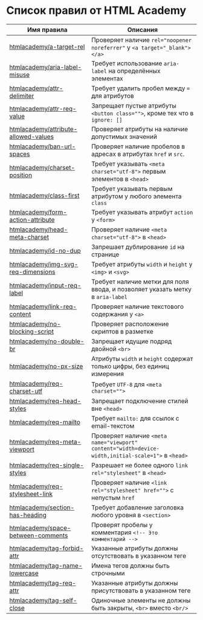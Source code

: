 # Список правил от HTML Academy

| Имя правила                                                                         | Описания                                                                                           |
|-------------------------------------------------------------------------------------|----------------------------------------------------------------------------------------------------|
| [htmlacademy/a-target-rel](../rules/a-target-rel/README.md)                         | Проверяет наличие `rel="noopener noreferrer"` у `<a target="_blank"></a>`                          |
| [htmlacademy/aria-label-misuse](../rules/aria-label-misuse/README.md)               | Требует использование `aria-label` на определённых элементах                                       |
| [htmlacademy/attr-delimiter](../rules/attr-delimiter/README.md)                     | Требует удалить пробел между `=` для атрибутов                                                     |
| [htmlacademy/attr-req-value](../rules/attr-req-value/README.md)                     | Запрещает пустые атрибуты `<button class="">`, кроме тех что в `ignore: []`                        |
| [htmlacademy/attribute-allowed-values](../rules/attribute-allowed-values/README.md) | Проверяет атрибуты на наличие допустимых значений                                                  |
| [htmlacademy/ban-url-spaces](../rules/ban-url-spaces/README.md)                     | Проверяет наличие пробелов в адресах в атрибутах `href` и `src`.                                   |
| [htmlacademy/charset-position](../rules/charset-position/README.md)                 | Требует указывать `<meta charset="utf-8">` первым элементов в `<head>`                             |
| [htmlacademy/class-first](../rules/class-first/README.md)                           | Требует указывать первым атрибутом у любого элемента `class`                                       |
| [htmlacademy/form-action-attribute](../rules/form-action-attribute/README.md)       | Требует указывать атрибут `action` у `<form>`                                                      |
| [htmlacademy/head-meta-charset](../rules/head-meta-charset/README.md)               | Проверяет наличие `<meta charset="utf-8">` в `<head>`                                              |
| [htmlacademy/id-no-dup](../rules/id-no-dup/README.md)                               | Запрешает дублирование `id` на странице                                                            |
| [htmlacademy/img-svg-req-dimensions](../rules/img-svg-req-dimensions/README.md)     | Требует атрибуты `width` и `height` у `<img>` и `<svg>`                                            |
| [htmlacademy/input-req-label](../rules/input-req-label/README.md)                   | Требует наличие метки для поля ввода, и позволяет указать метку в `aria-label`                     |
| [htmlacademy/link-req-content](../rules/link-req-content/README.md)                 | Проверяет наличие текстового содержания у `<a>`                                                    |
| [htmlacademy/no-blocking-script](../rules/no-blocking-script/README.md)             | Проверяет расположение скриптов в разметке                                                         |
| [htmlacademy/no-double-br](../rules/no-double-br/README.md)                         | Запрещает идущие подряд двойной `<br>`                                                             |
| [htmlacademy/no-px-size](../rules/no-px-size/README.md)                             | Атрибуты `width` и `height` содержат только цифры, без единиц измерения                            |
| [htmlacademy/req-charset-utf](../rules/req-charset-utf/README.md)                   | Требует `UTF-8` для `<meta charset="">`                                                            |
| [htmlacademy/req-head-styles](../rules/req-head-styles/README.md)                   | Запрещает подключение стилей вне `<head>`                                                          |
| [htmlacademy/req-mailto](../rules/req-mailto/README.md)                             | Требует `mailto:` для ссылок c email-текстом                                                       |
| [htmlacademy/req-meta-viewport](../rules/req-meta-viewport/README.md)               | Проверяет наличие `<meta name="viewport" content="width=device-width,initial-scale=1">` в `<head>` |
| [htmlacademy/req-single-styles](../rules/req-single-styles/README.md)               | Разрешает не более одного `link rel="stylesheet"` в `<head>`                                       |
| [htmlacademy/req-stylesheet-link](../rules/req-stylesheet-link/README.md)           | Проверяет наличие `<link rel="stylesheet" href="">` с непустым `href`                              |
| [htmlacademy/section-has-heading](../rules/section-has-heading/README.md)           | Требует добавление заголовка любого уровня в `<section>`                                           |
| [htmlacademy/space-between-comments](../rules/space-between-comments/README.md)     | Проверят пробелы у комментария `<!-- Это комментарий -->`                                          |
| [htmlacademy/tag-forbid-attr](../rules/tag-forbid-attr/README.md)                   | Указанные атрибуты должны отсутствовать в указанном теге                                           |
| [htmlacademy/tag-name-lowercase](../rules/tag-name-lowercase/README.md)             | Имена тегов должны быть строчными                                                                  |
| [htmlacademy/tag-req-attr](../rules/tag-req-attr/README.md)                         | Указанные атрибуты должны присутствовать в указанном теге                                          |
| [htmlacademy/tag-self-close](../rules/tag-self-close/README.md)                     | Одиночные элементы не должны быть закрыты, `<br>` вместо `<br/>`                                   |
